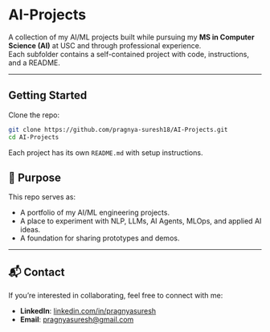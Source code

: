 # AI-Projects

A collection of my AI/ML projects built while pursuing my **MS in Computer Science (AI)** at USC and through professional experience.  
Each subfolder contains a self-contained project with code, instructions, and a README.

---

##  Getting Started

Clone the repo:
```bash
git clone https://github.com/pragnya-suresh18/AI-Projects.git
cd AI-Projects
```

Each project has its own `README.md` with setup instructions.  


## 🎯 Purpose
This repo serves as:
- A portfolio of my AI/ML engineering projects.
- A place to experiment with NLP, LLMs, AI Agents, MLOps, and applied AI ideas.
- A foundation for sharing prototypes and demos.

---

## 📬 Contact
If you’re interested in collaborating, feel free to connect with me:  
- **LinkedIn**: [linkedin.com/in/pragnyasuresh](https://www.linkedin.com/in/pragnyasuresh)  
- **Email**: pragnyasuresh@gmail.com
